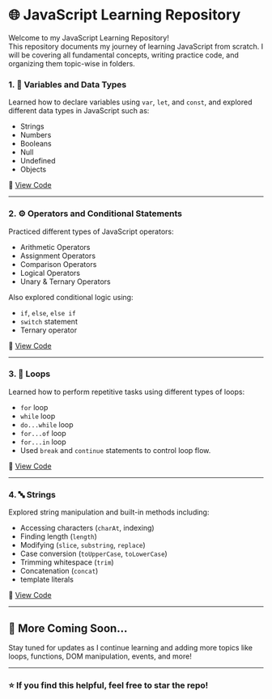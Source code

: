# 🌐 JavaScript Learning Repository

Welcome to my JavaScript Learning Repository!  
This repository documents my journey of learning JavaScript from scratch. I will be covering all fundamental concepts, writing practice code, and organizing them topic-wise in folders.

### 1. 📌 Variables and Data Types  
Learned how to declare variables using `var`, `let`, and `const`, and explored different data types in JavaScript such as:  
- Strings  
- Numbers  
- Booleans  
- Null  
- Undefined  
- Objects   

🔗 [View Code](https://github.com/rutujas11/Javascript_Learning/tree/main/Variables%20and%20datatypes)

---

### 2. ⚙️ Operators and Conditional Statements  
Practiced different types of JavaScript operators:  
- Arithmetic Operators  
- Assignment Operators  
- Comparison Operators  
- Logical Operators  
- Unary & Ternary Operators  

Also explored conditional logic using:  
- `if`, `else`, `else if`  
- `switch` statement  
- Ternary operator  

🔗 [View Code](https://github.com/rutujas11/Javascript_Learning/tree/main/operators%20and%20conditional%20statements)

---

### 3. 🔁 Loops  
Learned how to perform repetitive tasks using different types of loops:  
- `for` loop  
- `while` loop  
- `do...while` loop  
- `for...of` loop  
- `for...in` loop  
- Used `break` and `continue` statements to control loop flow.

🔗 [View Code](https://github.com/rutujas11/Javascript_Learning/tree/main/Loops)

---

### 4. 🔤 Strings  
Explored string manipulation and built-in methods including:  
- Accessing characters (`charAt`, indexing)  
- Finding length  (`length`)
- Modifying (`slice`, `substring`, `replace`)  
- Case conversion (`toUpperCase`, `toLowerCase`)  
- Trimming whitespace (`trim`)  
- Concatenation (`concat`)
- template literals

🔗 [View Code](https://github.com/rutujas11/Javascript_Learning/tree/main/Strings)

---

## 📘 More Coming Soon...  
Stay tuned for updates as I continue learning and adding more topics like loops, functions, DOM manipulation, events, and more!

---

### ⭐️ If you find this helpful, feel free to star the repo!


